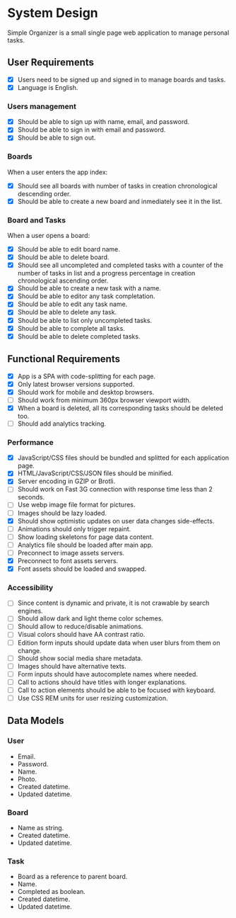 # System Design

Simple Organizer is a small single page web application to manage personal tasks.

## User Requirements

- [x] Users need to be signed up and signed in to manage boards and tasks.
- [x] Language is English.

### Users management

- [x] Should be able to sign up with name, email, and password.
- [x] Should be able to sign in with email and password.
- [x] Should be able to sign out.

### Boards

When a user enters the app index:

- [x] Should see all boards with number of tasks in creation chronological
  descending order.
- [x] Should be able to create a new board and inmediately see it in the list.

### Board and Tasks

When a user opens a board:

- [x] Should be able to edit board name.
- [x] Should be able to delete board.
- [x] Should see all uncompleted and completed tasks
  with a counter of the number of tasks in list and a progress percentage
  in creation chronological ascending order.
- [x] Should be able to create a new task with a name.
- [x] Should be able to editor any task completation.
- [x] Should be able to edit any task name.
- [x] Should be able to delete any task.
- [x] Should be able to list only uncompleted tasks.
- [x] Should be able to complete all tasks.
- [x] Should be able to delete completed tasks.

## Functional Requirements

- [x] App is a SPA with code-splitting for each page.
- [x] Only latest browser versions supported.
- [x] Should work for mobile and desktop browsers.
- [ ] Should work from minimum 360px browser viewport width.
- [x] When a board is deleted, all its corresponding tasks should be deleted too.
- [ ] Should add analytics tracking.

### Performance

- [x] JavaScript/CSS files should be bundled and splitted for each application page.
- [x] HTML/JavaScript/CSS/JSON files should be minified.
- [x] Server encoding in GZIP or Brotli.
- [ ] Should work on Fast 3G connection with response time less than 2 seconds.
- [ ] Use webp image file format for pictures.
- [ ] Images should be lazy loaded.
- [x] Should show optimistic updates on user data changes side-effects.
- [ ] Animations should only trigger repaint.
- [ ] Show loading skeletons for page data content.
- [ ] Analytics file should be loaded after main app.
- [ ] Preconnect to image assets servers.
- [x] Preconnect to font assets servers.
- [x] Font assets should be loaded and swapped.

### Accessibility

- [ ] Since content is dynamic and private, it is not crawable by search engines.
- [ ] Should allow dark and light theme color schemes.
- [ ] Should allow to reduce/disable animations.
- [ ] Visual colors should have AA contrast ratio.
- [ ] Edition form inputs should update data when user blurs from them on change.
- [ ] Should show social media share metadata.
- [ ] Images should have alternative texts.
- [ ] Form inputs should have autocomplete names where needed.
- [ ] Call to actions should have titles with longer explanations.
- [ ] Call to action elements should be able to be focused with keyboard.
- [ ] Use CSS REM units for user resizing customization.

## Data Models

### User

- Email.
- Password.
- Name.
- Photo.
- Created datetime.
- Updated datetime.

### Board

- Name as string.
- Created datetime.
- Updated datetime.

### Task

- Board as a reference to parent board.
- Name.
- Completed as boolean.
- Created datetime.
- Updated datetime.
